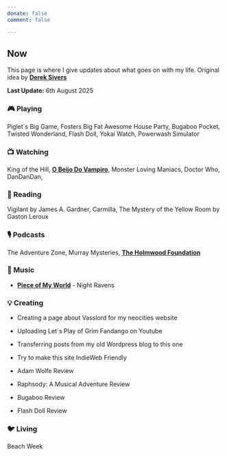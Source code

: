 ```yaml
---
donate: false
comment: false

---
```


## Now 
This page is where I give updates about what goes on with my life. Original idea by [**Derek Sivers**](https://sive.rs/nowff)

**Last Update:** 6th August 2025


### 🎮 Playing

 Piglet´s Big Game, Fosters Big Fat Awesome House Party, Bugaboo Pocket, Twisted Wonderland, Flash Doll, Yokai Watch, Powerwash Simulator

### 📺 Watching
 King of the Hill,  [**O Beijo Do Vampiro**](https://novelasflixbr.net/novelas/o-beijo-do-vampiro/), Monster Loving Maniacs, Doctor Who, DanDanDan, 

### 📖 Reading
 Vigilant by James A. Gardner, Carmilla, The Mystery of the Yellow Room by Gaston Leroux
 
### 🎙️ Podcasts 
 The Adventure Zone, Murray Mysteries, [**The Holmwood Foundation**](https://shows.acast.com/667084e3abc94e79816dfa56/episodes/67bc412db628e470d3e69019?)

### 🎸 Music

- [**Piece of My World**](https://www.youtube.com/watch?v=wu1EdBrJeTc) - Night Ravens

### 💡 Creating
- Creating a page about Vasslord for my neocities website

- Uploading Let´s Play of Grim Fandango on Youtube

- Transferring posts from my old Wordpress blog to this one

- Try to make this site IndieWeb Friendly

- Adam Wolfe Review

- Raphsody: A Musical Adventure Review

- Bugaboo Review

- Flash Doll Review



### 🐦‍ Living

Beach Week
